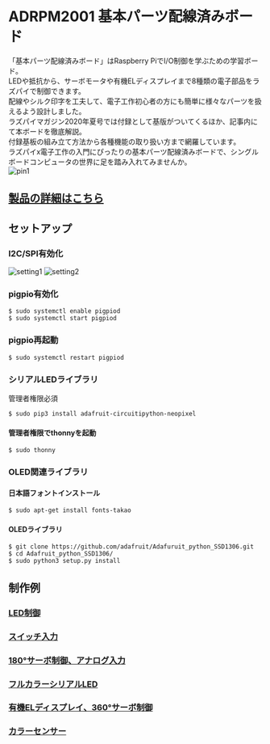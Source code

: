# ADRPM2001 基本パーツ配線済みボード
「基本パーツ配線済みボード」はRaspberry PiでI/O制御を学ぶための学習ボード。  
LEDや抵抗から、サーボモータや有機ELディスプレイまで8種類の電子部品をラズパイで制御できます。  
配線やシルク印字を工夫して、電子工作初心者の方にも簡単に様々なパーツを扱えるよう設計しました。  
ラズパイマガジン2020年夏号では付録として基版がついてくるほか、記事内にて本ボードを徹底解説。  
付録基板の組み立て方法から各種機能の取り扱い方まで網羅しています。  
ラズパイx電子工作の入門にぴったりの基本パーツ配線済みボードで、シングルボードコンピュータの世界に足を踏み入れてみませんか。  
![pin1](https://bit-trade-one.co.jp/wp/wp-content/uploads/2020/04/deff4bca4a0d42b4332a5f1be77e123c.jpg)

## [製品の詳細はこちら](https://bit-trade-one.co.jp/adrpm2001/) 

## セットアップ

### I2C/SPI有効化

![setting1](https://bit-trade-one.co.jp/wp/wp-content/uploads/2020/04/setting1.png)
![setting2](https://bit-trade-one.co.jp/wp/wp-content/uploads/2020/04/setting2.png)

### pigpio有効化

```
$ sudo systemctl enable pigpiod
$ sudo systemctl start pigpiod
```

### pigpio再起動

```
$ sudo systemctl restart pigpiod
```

### シリアルLEDライブラリ
管理者権限必須

```
$ sudo pip3 install adafruit-circuitipython-neopixel
```

#### 管理者権限でthonnyを起動

```
$ sudo thonny
```

### OLED関連ライブラリ
#### 日本語フォントインストール

```
$ sudo apt-get install fonts-takao
```

#### OLEDライブラリ

```
$ git clone https://github.com/adafruit/Adafuruit_python_SSD1306.git
$ cd Adafruit_python_SSD1306/
$ sudo python3 setup.py install
```

## 制作例
### [LED制御](https://github.com/bit-trade-one/ADRPM2001/tree/main/01LED)   
### [スイッチ入力](https://github.com/bit-trade-one/ADRPM2001/tree/main/02Switch)   
### [180°サーボ制御、アナログ入力](https://github.com/bit-trade-one/ADRPM2001/tree/main/03Servo)  
### [フルカラーシリアルLED](https://github.com/bit-trade-one/ADRPM2001/tree/main/04Serial%20LED)  
### [有機ELディスプレイ、360°サーボ制御](https://github.com/bit-trade-one/ADRPM2001/tree/main/05OLED)  
### [カラーセンサー](https://github.com/bit-trade-one/ADRPM2001/tree/main/06Collar%20sensor)  
